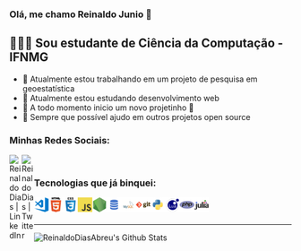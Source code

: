 ### Olá, me chamo Reinaldo Junio 👋

## 👨🏽‍🎓 Sou estudante de Ciência da Computação - IFNMG
- 🔭 Atualmente estou trabalhando em um projeto de pesquisa em geoestatística
- 📖 Atualmente estou estudando desenvolvimento web
- 🌱 A todo momento inicio um novo projetinho 🤣
- 🤝 Sempre que possível ajudo em outros projetos open source

### Minhas Redes Sociais:

[<img align="left" alt="ReinaldoDias | LinkedIn" width="22px" src="https://cdn.jsdelivr.net/npm/simple-icons@v3/icons/linkedin.svg" />][linkedin]

[<img align="left" alt="ReinaldoDias | Twitter" width="22px" src="https://cdn.jsdelivr.net/npm/simple-icons@v3/icons/twitter.svg" />][twitter]


<br />

### Tecnologias que já binquei:

<img align="left" alt="Visual Studio Code" width="26px" src="https://raw.githubusercontent.com/github/explore/80688e429a7d4ef2fca1e82350fe8e3517d3494d/topics/visual-studio-code/visual-studio-code.png" />
<img align="left" alt="HTML5" width="26px" src="https://raw.githubusercontent.com/github/explore/80688e429a7d4ef2fca1e82350fe8e3517d3494d/topics/html/html.png" />
<img align="left" alt="CSS3" width="26px" src="https://raw.githubusercontent.com/github/explore/80688e429a7d4ef2fca1e82350fe8e3517d3494d/topics/css/css.png" />
<img align="left" alt="JavaScript" width="26px" src="https://raw.githubusercontent.com/github/explore/80688e429a7d4ef2fca1e82350fe8e3517d3494d/topics/javascript/javascript.png" />
<img align="left" alt="Node.js" width="26px" src="https://raw.githubusercontent.com/github/explore/80688e429a7d4ef2fca1e82350fe8e3517d3494d/topics/nodejs/nodejs.png"/>

<img align="left" alt="SQL" width="26px" src="https://raw.githubusercontent.com/github/explore/80688e429a7d4ef2fca1e82350fe8e3517d3494d/topics/sql/sql.png" />
<img align="left" alt="MySQL" width="26px" src="https://raw.githubusercontent.com/github/explore/80688e429a7d4ef2fca1e82350fe8e3517d3494d/topics/mysql/mysql.png" />
<img align="left" alt="Git" width="26px" src="https://raw.githubusercontent.com/github/explore/80688e429a7d4ef2fca1e82350fe8e3517d3494d/topics/git/git.png" />
<img align="left" alt="Python" width="26px" src="https://raw.githubusercontent.com/github/explore/80688e429a7d4ef2fca1e82350fe8e3517d3494d/topics/python/python.png" />
<img align="left" alt="Lua" width="26px" src="https://raw.githubusercontent.com/github/explore/80688e429a7d4ef2fca1e82350fe8e3517d3494d/topics/lua/lua.png" />
<img align="left" alt="PHP" width="26px" src="https://raw.githubusercontent.com/github/explore/ccc16358ac4530c6a69b1b80c7223cd2744dea83/topics/php/php.png" />

<img align="left" alt="Julia" width="26px" src="https://raw.githubusercontent.com/github/explore/49e13f12be05e7e3f3616bb7a5030d70b259f320/topics/julia/julia.png" />


<br />
<br />

---

<img align="left" alt="ReinaldoDiasAbreu's Github Stats" src="https://github-readme-stats.vercel.app/api?username=ReinaldoDiasAbreu&show_icons=true&hide_border=true" />


[linkedin]: https://www.linkedin.com/in/reinaldodiasabreu/
[twitter]: https://twitter.com/reinaldodiasbr
[youtube]: https://www.youtube.com/channel/UC84uOssxEC7zMq_lWeOOL7w


